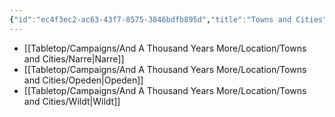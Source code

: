 ```yaml
---
{"id":"ec4f3ec2-ac63-43f7-8575-3846bdfb895d","title":"Towns and Cities","description":"The towns and cities.","publish":true,"date_created":"Thursday, April 11th 2024, 5:25:44 pm","date_modified":"Friday, April 26th 2024, 11:23:03 pm","editing_lock":true,"live_preview":true,"cssclasses":["mado-heading","index-page","hide-date"],"PassFrontmatter":true}
---
```



- [[Tabletop/Campaigns/And A Thousand Years More/Location/Towns and Cities/Narre\|Narre]]
- [[Tabletop/Campaigns/And A Thousand Years More/Location/Towns and Cities/Opeden\|Opeden]]
- [[Tabletop/Campaigns/And A Thousand Years More/Location/Towns and Cities/Wildt\|Wildt]]

